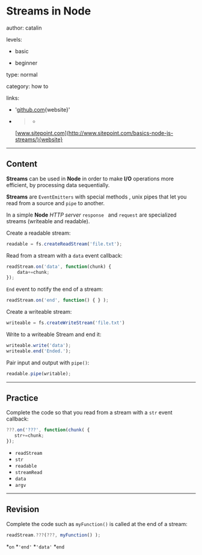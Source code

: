 # Streams in **Node**
author: catalin

levels:

  - basic

  - beginner

type: normal

category: how to

links:

  - '[github.com](https://github.com/substack/stream-handbook){website}'

  - >-
    [www.sitepoint.com](http://www.sitepoint.com/basics-node-js-streams/){website}

---
## Content

**Streams** can be used in **Node** in order to make **I/O** operations more efficient, by processing data sequentially.

**Streams** are `EventEmitters` with special methods , unix pipes that let you read from a source and `pipe` to another.

In a simple **Node** *HTTP server* `response ` and `request` are specialized streams (writeable and readable).

Create a readable stream:
```javascript
readable = fs.createReadStream('file.txt');
```
Read from a stream with a `data` event callback:
```javascript
readStream.on('data', function(chunk) {
    data+=chunk;
});
```
`End` event to notify the end of a stream:
```javascript
readStream.on('end', function() { } );
```
Create a writeable stream:
```javascript
writeable = fs.createWriteStream('file.txt')
```
Write to a writeable Stream and end it:
```javascript
writeable.write('data');
writeable.end('Ended.');
```

Pair input and output with `pipe()`:
```javascript
readable.pipe(writable);

```

---
## Practice

Complete the code so that you read from a stream with a `str` event callback:

```javascript
???.on('???', function(chunk( {
   str+=chunk;
});
```

* `readStream`
* `str`
* `readable`
* `streamRead`
* `data`
* `argv`

---
## Revision

Complete the code such as `myFunction()` is called at the end of a stream:
```javascript
readStream.???(???, myFunction() );

```

*`on`
*`'end'`
*`'data'`
*`end`
